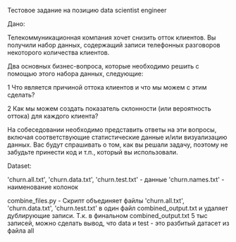 Тестовое задание на позицию data scientist engineer

Дано:

Телекоммуникационная компания хочет снизить отток клиентов.
Вы получили набор данных, содержащий записи телефонных разговоров
некоторого количества клиентов.

Два основных бизнес-вопроса, которые необходимо решить с помощью этого набора данных, следующие:

1 Что является причиной оттока клиентов и что мы можем с этим сделать?

2 Как мы можем создать показатель склонности (или вероятность оттока) для каждого клиента?

На собеседовании необходимо представить ответы на эти вопросы, включая соответствующие 
статистические данные и/или визуализацию данных. 
Вас будут спрашивать о том, как вы решали задачу, поэтому не забудьте принести код и т.п., 
который вы использовали.

Dataset:

'churn.all.txt', 'churn.data.txt', 'churn.test.txt' - данные
'churn.names.txt' - наименование колонок

combine_files.py - Скрипт объединяет файлы 'churn.all.txt', 'churn.data.txt', 'churn.test.txt' 
в один файл combined_output.txt и удаляет дублирующие записи.
Т.к. в финальном combined_output.txt 5 тыс записей, можно сделать вывод, что data и test -
это разбитый датасет из файла all